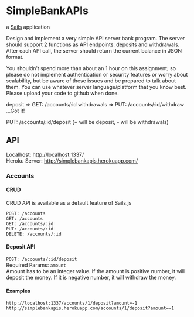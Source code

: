 # SimpleBankAPIs

a [Sails](http://sailsjs.org) application

Design and implement a very simple API server bank program.
The server should support 2 functions as API endpoints: deposits and withdrawals.
After each API call, the server should return the current balance in JSON format.

You shouldn’t spend more than about an 1 hour on this assignment;
so please do not implement authentication or security features or worry about scalability,
but be aware of these issues and be prepared to talk about them.
You can use whatever server language/platform that you know best.
Please upload your code to github when done.


deposit => GET: /accounts/:id
withdrawals => PUT: /accounts/:id/withdraw
...Got it!

PUT: /accounts/:id/deposit (+ will be deposit, - will be withdrawals)

## API

Localhost: http://localhost:1337/  
Heroku Server: http://simplebankapis.herokuapp.com/


### Accounts

#### CRUD
CRUD API is available as a default feature of Sails.js
```
POST: /accounts
GET: /accounts
GET: /accounts/:id
PUT: /accounts/:id
DELETE: /accounts/:id
```


#### Deposit API
`POST: /accounts/:id/deposit`  
Required Params: `amount`  
Amount has to be an integer value. If the amount is positive number, it will deposit the money. If it is negative number, it will withdraw the money.

#### Examples
`http://localhost:1337/accounts/1/deposit?amount=-1`
`http://simplebankapis.herokuapp.com/accounts/1/deposit?amount=-1`
